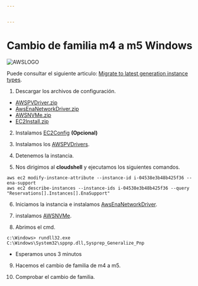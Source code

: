 ```yaml
---


---
```


<h1 id="cambio-de-familia-m4-a-m5-windows">Cambio de familia m4 a m5 Windows</h1>
<p><img src="https://www.ibserveis.com/nueva/assets/img/about-boxes-3.jpg" alt="AWSLOGO"></p>
<p>Puede consultar el siguiente articulo: <a href="https://docs.aws.amazon.com/AWSEC2/latest/WindowsGuide/migrating-latest-types.html">Migrate to latest generation instance types</a>.</p>
<ol>
<li>Descargar los archivos de configuración.</li>
</ol>
<ul>
<li><a href="https://s3.amazonaws.com/ec2-windows-drivers-downloads/AWSPV/Latest/AWSPVDriver.zip">AWSPVDriver.zip</a></li>
<li><a href="https://s3.amazonaws.com/ec2-windows-drivers-downloads/ENA/Latest/AwsEnaNetworkDriver.zip">AwsEnaNetworkDriver.zip</a></li>
<li><a href="https://s3.amazonaws.com/ec2-windows-drivers-downloads/NVMe/Latest/AWSNVMe.zip">AWSNVMe.zip</a></li>
<li><a href="https://s3.amazonaws.com/ec2-downloads-windows/EC2Config/EC2Install.zip">EC2Install.zip</a></li>
</ul>
<ol start="2">
<li>
<p>Instalamos <a href="https://s3.amazonaws.com/ec2-downloads-windows/EC2Config/EC2Install.zip">EC2Config</a> <strong>(Opcional)</strong></p>
</li>
<li>
<p>Instalamos los <a href="https://s3.amazonaws.com/ec2-windows-drivers-downloads/AWSPV/Latest/AWSPVDriver.zip">AWSPVDrivers</a>.</p>
</li>
<li>
<p>Detenemos la instancia.</p>
</li>
<li>
<p>Nos dirigimos al <strong>cloudshell</strong> y ejecutamos los siguientes comandos.</p>
</li>
</ol>
<pre class=" language-bash"><code class="prism  language-bash">aws ec2 modify-instance-attribute --instance-id i-04538e3b48b425f36 --ena-support
aws ec2 describe-instances --instance-ids i-04538e3b48b425f36 --query <span class="token string">"Reservations[].Instances[].EnaSupport"</span>
</code></pre>
<ol start="6">
<li>
<p>Iniciamos la instancia e instalamos <a href="https://s3.amazonaws.com/ec2-windows-drivers-downloads/ENA/Latest/AwsEnaNetworkDriver.zip">AwsEnaNetworkDriver</a>.</p>
</li>
<li>
<p>instalamos <a href="https://s3.amazonaws.com/ec2-windows-drivers-downloads/NVMe/Latest/AWSNVMe.zip">AWSNVMe</a>.</p>
</li>
<li>
<p>Abrimos el cmd.</p>
</li>
</ol>
<pre><code>c:\Windows&gt; rundll32.exe C:\Windows\System32\sppnp.dll,Sysprep_Generalize_Pnp
</code></pre>
<ul>
<li>Esperamos unos 3 minutos</li>
</ul>
<ol start="9">
<li>
<p>Hacemos el cambio de familia de m4 a m5.</p>
</li>
<li>
<p>Comprobar el cambio de familia.</p>
</li>
</ol>

